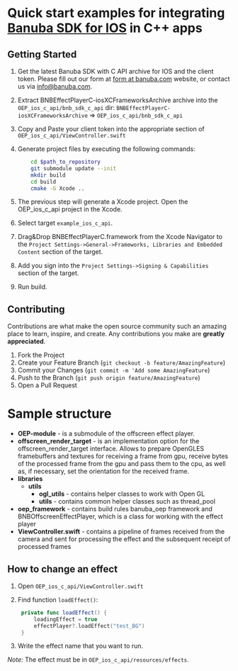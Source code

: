 # Quick start examples for integrating [Banuba SDK for IOS](https://docs.banuba.com/face-ar-sdk/ios/ios_overview/) in C++ apps

## Getting Started

1. Get the latest Banuba SDK with C API archive for IOS and the client token. Please fill out our form at [form at banuba.com](https://www.banuba.com/face-filters-sdk) website, or contact us via [info@banuba.com](mailto:info@banuba.com).
2. Extract BNBEffectPlayerC-iosXCFrameworksArchive archive into the `OEP_ios_c_api/bnb_sdk_c_api` dir:
    `BNBEffectPlayerC-iosXCFrameworksArchive` => `OEP_ios_c_api/bnb_sdk_c_api`
3. Copy and Paste your client token into the appropriate section of `OEP_ios_c_api/ViewController.swift`
4. Generate project files by executing the following commands:

    ```sh
        cd $path_to_repository
        git submodule update --init
        mkdir build
        cd build
        cmake -G Xcode ..
    ```

7. The previous step will generate a Xcode project. Open the OEP_ios_c_api project in the Xcode.
8. Select target `example_ios_c_api`.
9. Drag&Drop BNBEffectPlayerC.framework from the Xcode Navigator to the `Project Settings->General->Frameworks, Libraries and Embedded Content` section of the target.
10. Add you sign into the `Project Settings->Signing & Capabilities` section of the target.
11. Run build.

## Contributing

Contributions are what make the open source community such an amazing place to learn, inspire, and create. Any contributions you make are **greatly appreciated**.

1. Fork the Project
2. Create your Feature Branch (`git checkout -b feature/AmazingFeature`)
3. Commit your Changes (`git commit -m 'Add some AmazingFeature`)
4. Push to the Branch (`git push origin feature/AmazingFeature`)
5. Open a Pull Request

# Sample structure

- **OEP-module** - is a submodule of the offscreen effect player.
- **offscreen_render_target** - is an implementation option for the offscreen_render_target interface. Allows to prepare OpenGLES framebuffers and textures for receiving a frame from gpu, receive bytes of the processed frame from the gpu and pass them to the cpu, as well as, if necessary, set the orientation for the received frame.
- **libraries**
    - **utils**
        - **ogl_utils** - contains helper classes to work with Open GL
        - **utils** - сontains common helper classes such as thread_pool
- **oep_framework** - contains build rules banuba_oep framework and BNBOffscreenEffectPlayer, which is a class for working with the effect player 
- **ViewController.swift** - contains a pipeline of frames received from the camera and sent for processing the effect and the subsequent receipt of processed frames

## How to change an effect

1. Open `OEP_ios_c_api/ViewController.swift`
2. Find function `loadEffect()`:

   ```swift
    private func loadEffect() {
        loadingEffect = true
        effectPlayer?.loadEffect("test_BG")
    }
   ```

3. Write the effect name that you want to run.

*Note:* The effect must be in `OEP_ios_c_api/resources/effects`.
